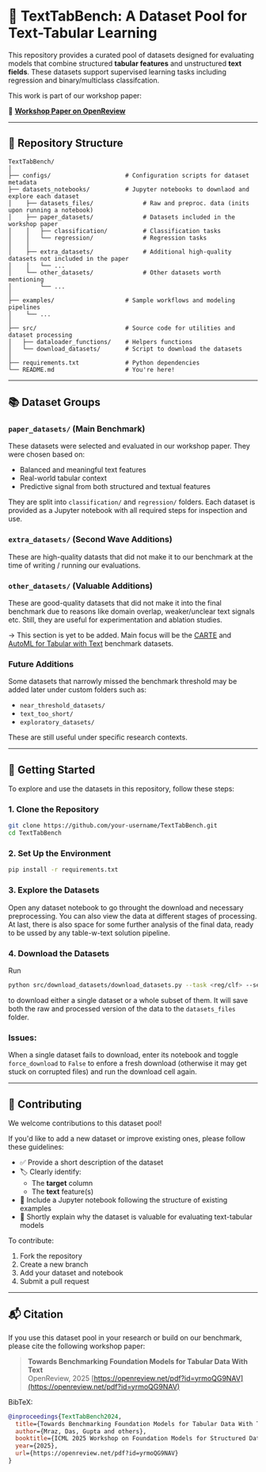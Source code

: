 # 🧾 TextTabBench: A Dataset Pool for Text-Tabular Learning

This repository provides a curated pool of datasets designed for evaluating models that combine structured **tabular features** and unstructured **text fields**. These datasets support supervised learning tasks including regression and binary/multiclass classifcation.

This work is part of our workshop paper:

📄 **[Workshop Paper on OpenReview](https://openreview.net/pdf?id=yrmoQG9NAV)**

---

## 📁 Repository Structure

```text
TextTabBench/
│
├── configs/                     # Configuration scripts for dataset metadata
├── datasets_notebooks/          # Jupyter notebooks to downlaod and explore each dataset
│    ├── datasets_files/              # Raw and preproc. data (inits upon running a notebook)
│    ├── paper_datasets/              # Datasets included in the workshop paper
│    │   ├── classification/          # Classification tasks
│    │   └── regression/              # Regression tasks
│    │
│    ├── extra_datasets/              # Additional high-quality datasets not included in the paper
│    │   └── ... 
│    └── other_datasets/              # Other datasets worth mentioning
│        └── ... 
│
├── examples/                    # Sample workflows and modeling pipelines
│    └── ... 
│    
├── src/                         # Source code for utilities and dataset processing
│   ├── dataloader_functions/    # Helpers functions
│   └── download_datasets/       # Script to download the datasets
│
├── requirements.txt             # Python dependencies
└── README.md                    # You're here!
```
---

## 📚 Dataset Groups

### `paper_datasets/` (Main Benchmark)

These datasets were selected and evaluated in our workshop paper. They were chosen based on:

- Balanced and meaningful text features
- Real-world tabular context
- Predictive signal from both structured and textual features

They are split into `classification/` and `regression/` folders. Each dataset is provided as a Jupyter notebook with all required steps for inspection and use.

### `extra_datasets/` (Second Wave Additions)
These are high-quality datasts that did not make it to our benchmark at the time of writing / running our evaluations.

### `other_datasets/` (Valuable Additions)

These are good-quality datasets that did not make it into the final benchmark due to reasons like domain overlap, weaker/unclear text signals etc. Still, they are useful for experimentation and ablation studies.

-> This section is yet to be added. Main focus will be the [CARTE](https://arxiv.org/abs/2402.16785) and [AutoML for Tabular with Text](https://arxiv.org/abs/2111.02705) benchmark datasets.

### Future Additions

Some datasets that narrowly missed the benchmark threshold may be added later under custom folders such as:

- `near_threshold_datasets/`
- `text_too_short/`
- `exploratory_datasets/`

These are still useful under specific research contexts.

---

## 🚀 Getting Started

To explore and use the datasets in this repository, follow these steps:

### 1. Clone the Repository

```bash
git clone https://github.com/your-username/TextTabBench.git
cd TextTabBench
```
### 2. Set Up the Environment
```bash
pip install -r requirements.txt
```
### 3. Explore the Datasets
Open any dataset notebook to go throught the download and necessary preprocessing. You can also view the data at different stages of processing.
At last, there is also space for some further analysis of the final data, ready to be ussed by any table-w-text solution pipeline.

### 4. Download the Datasets
Run
```bash
python src/download_datasets/download_datasets.py --task <reg/clf> --selection <[default/extra/other/_specific_name_]>
```
to download either a single dataset or a whole subset of them. It will save both the raw and processed version of the data to the `datasets_files` folder.

### Issues:
When a single dataset fails to download, enter its notebook and toggle `force_download` to `False` to enfore a fresh download (otherwise it may get stuck on corrupted files) and run the download cell again.

---

## 🤝 Contributing

We welcome contributions to this dataset pool!

If you'd like to add a new dataset or improve existing ones, please follow these guidelines:

- ✅ Provide a short description of the dataset
- 🏷️ Clearly identify:
  - The **target** column
  - The **text** feature(s)
- 📓 Include a Jupyter notebook following the structure of existing examples
- 💬 Shortly explain why the dataset is valuable for evaluating text-tabular models

To contribute:
1. Fork the repository
2. Create a new branch
3. Add your dataset and notebook
4. Submit a pull request

---

## 📬 Citation

If you use this dataset pool in your research or build on our benchmark, please cite the following workshop paper:

> **Towards Benchmarking Foundation Models for Tabular Data With Text**  
> OpenReview, 2025
> [https://openreview.net/pdf?id=yrmoQG9NAV](https://openreview.net/pdf?id=yrmoQG9NAV)

BibTeX:
```bibtex
@inproceedings{TextTabBench2024,
  title={Towards Benchmarking Foundation Models for Tabular Data With Text},
  author={Mraz, Das, Gupta and others},
  booktitle={ICML 2025 Workshop on Foundation Models for Structured Data (FMSD)},
  year={2025},
  url={https://openreview.net/pdf?id=yrmoQG9NAV}
}
```